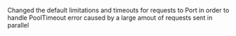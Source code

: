 Changed the default limitations and timeouts for requests to Port in order to handle PoolTimeout error caused by a large amout of requests sent in parallel